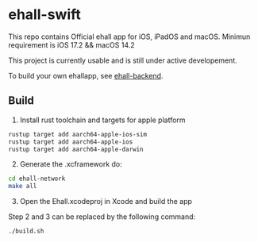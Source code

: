 #  ehall-swift

This repo contains Official ehall app for iOS, iPadOS and macOS.
Minimun requirement is iOS 17.2 && macOS 14.2

This project is currently usable and is still under active developement.

To build your own ehallapp, see [ehall-backend](https://github.com/Kernelize/ehall-backend).

## Build
1. Install rust toolchain and targets for apple platform
```bash
rustup target add aarch64-apple-ios-sim
rustup target add aarch64-apple-ios
rustup target add aarch64-apple-darwin
```

2. Generate the .xcframework
do:
```bash
cd ehall-network
make all
```

3. Open the Ehall.xcodeproj in Xcode and build the app


Step 2 and 3 can be replaced by the following command:
```bash
./build.sh
```

